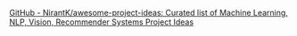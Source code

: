 
[GitHub - NirantK/awesome-project-ideas: Curated list of Machine Learning, NLP, Vision, Recommender Systems Project Ideas](https://github.com/NirantK/awesome-project-ideas)
